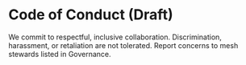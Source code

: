 # Code of Conduct (Draft)
We commit to respectful, inclusive collaboration. Discrimination, harassment, or retaliation are not tolerated. Report concerns to mesh stewards listed in Governance.
